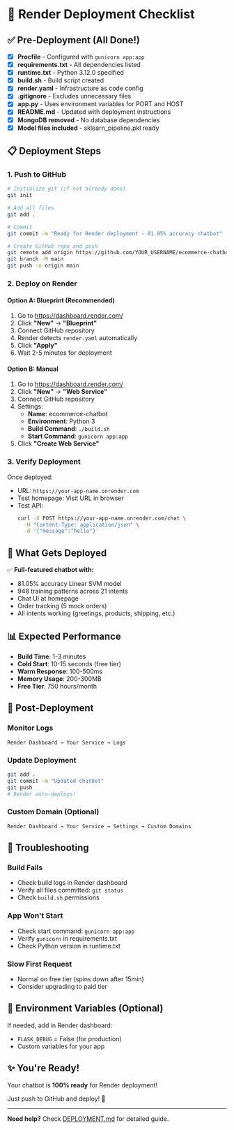 # 🚀 Render Deployment Checklist

## ✅ Pre-Deployment (All Done!)

- [x] **Procfile** - Configured with `gunicorn app:app`
- [x] **requirements.txt** - All dependencies listed
- [x] **runtime.txt** - Python 3.12.0 specified
- [x] **build.sh** - Build script created
- [x] **render.yaml** - Infrastructure as code config
- [x] **.gitignore** - Excludes unnecessary files
- [x] **app.py** - Uses environment variables for PORT and HOST
- [x] **README.md** - Updated with deployment instructions
- [x] **MongoDB removed** - No database dependencies
- [x] **Model files included** - sklearn_pipeline.pkl ready

## 📋 Deployment Steps

### 1. Push to GitHub

```bash
# Initialize git (if not already done)
git init

# Add all files
git add .

# Commit
git commit -m "Ready for Render deployment - 81.05% accuracy chatbot"

# Create GitHub repo and push
git remote add origin https://github.com/YOUR_USERNAME/ecommerce-chatbot.git
git branch -M main
git push -u origin main
```

### 2. Deploy on Render

#### Option A: Blueprint (Recommended)
1. Go to https://dashboard.render.com/
2. Click **"New"** → **"Blueprint"**
3. Connect GitHub repository
4. Render detects `render.yaml` automatically
5. Click **"Apply"**
6. Wait 2-5 minutes for deployment

#### Option B: Manual
1. Go to https://dashboard.render.com/
2. Click **"New"** → **"Web Service"**
3. Connect GitHub repository
4. Settings:
   - **Name**: ecommerce-chatbot
   - **Environment**: Python 3
   - **Build Command**: `./build.sh`
   - **Start Command**: `gunicorn app:app`
5. Click **"Create Web Service"**

### 3. Verify Deployment

Once deployed:
- URL: `https://your-app-name.onrender.com`
- Test homepage: Visit URL in browser
- Test API:
  ```bash
  curl -X POST https://your-app-name.onrender.com/chat \
    -H "Content-Type: application/json" \
    -d '{"message":"hello"}'
  ```

## 🎯 What Gets Deployed

✅ **Full-featured chatbot with:**
- 81.05% accuracy Linear SVM model
- 948 training patterns across 21 intents
- Chat UI at homepage
- Order tracking (5 mock orders)
- All intents working (greetings, products, shipping, etc.)

## 📊 Expected Performance

- **Build Time**: 1-3 minutes
- **Cold Start**: 10-15 seconds (free tier)
- **Warm Response**: 100-500ms
- **Memory Usage**: 200-300MB
- **Free Tier**: 750 hours/month

## 🔧 Post-Deployment

### Monitor Logs
```
Render Dashboard → Your Service → Logs
```

### Update Deployment
```bash
git add .
git commit -m "Updated chatbot"
git push
# Render auto-deploys!
```

### Custom Domain (Optional)
```
Render Dashboard → Your Service → Settings → Custom Domains
```

## 🐛 Troubleshooting

### Build Fails
- Check build logs in Render dashboard
- Verify all files committed: `git status`
- Check `build.sh` permissions

### App Won't Start
- Check start command: `gunicorn app:app`
- Verify `gunicorn` in requirements.txt
- Check Python version in runtime.txt

### Slow First Request
- Normal on free tier (spins down after 15min)
- Consider upgrading to paid tier

## 📝 Environment Variables (Optional)

If needed, add in Render dashboard:
- `FLASK_DEBUG` = False (for production)
- Custom variables for your app

## ✨ You're Ready!

Your chatbot is **100% ready** for Render deployment!

Just push to GitHub and deploy! 🚀

---

**Need help?** Check [DEPLOYMENT.md](DEPLOYMENT.md) for detailed guide.
